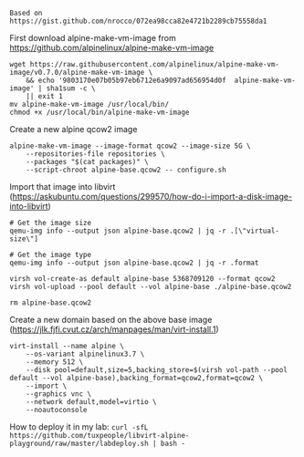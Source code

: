     Based on https://gist.github.com/nrocco/072ea98cca82e4721b2289cb75558da1

First download alpine-make-vm-image from https://github.com/alpinelinux/alpine-make-vm-image

    wget https://raw.githubusercontent.com/alpinelinux/alpine-make-vm-image/v0.7.0/alpine-make-vm-image \
        && echo '9803170e07b05b97eb6712e6a9097ad656954d0f  alpine-make-vm-image' | sha1sum -c \
        || exit 1
    mv alpine-make-vm-image /usr/local/bin/
    chmod +x /usr/local/bin/alpine-make-vm-image


Create a new alpine qcow2 image

    alpine-make-vm-image --image-format qcow2 --image-size 5G \
        --repositories-file repositories \
        --packages "$(cat packages)" \
        --script-chroot alpine-base.qcow2 -- configure.sh


Import that image into libvirt (https://askubuntu.com/questions/299570/how-do-i-import-a-disk-image-into-libvirt)

    # Get the image size
    qemu-img info --output json alpine-base.qcow2 | jq -r .[\"virtual-size\"]
    
    # Get the image type
    qemu-img info --output json alpine-base.qcow2 | jq -r .format

    virsh vol-create-as default alpine-base 5368709120 --format qcow2
    virsh vol-upload --pool default --vol alpine-base ./alpine-base.qcow2
    
    rm alpine-base.qcow2


Create a new domain based on the above base image (https://jlk.fjfi.cvut.cz/arch/manpages/man/virt-install.1)

    virt-install --name alpine \
        --os-variant alpinelinux3.7 \
        --memory 512 \
        --disk pool=default,size=5,backing_store=$(virsh vol-path --pool default --vol alpine-base),backing_format=qcow2,format=qcow2 \
        --import \
        --graphics vnc \
        --network default,model=virtio \
        --noautoconsole

How to deploy it in my lab: `curl -sfL https://github.com/tuxpeople/libvirt-alpine-playground/raw/master/labdeploy.sh | bash -`